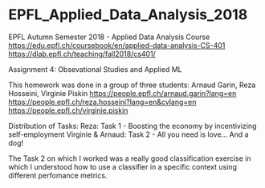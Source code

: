 # EPFL_Applied_Data_Analysis_2018

EPFL Autumn Semester 2018 - Applied Data Analysis Course
https://edu.epfl.ch/coursebook/en/applied-data-analysis-CS-401
https://dlab.epfl.ch/teaching/fall2018/cs401/

Assignment 4: Obsevational Studies and Applied ML 

This homework was done in a group of three students: Arnaud Garin, Reza Hosseini, Virginie Piskin
https://people.epfl.ch/arnaud.garin?lang=en
https://people.epfl.ch/reza.hosseini?lang=en&cvlang=en
https://people.epfl.ch/virginie.piskin

Distribution of Tasks:
Reza: Task 1 - Boosting the economy by incentivizing self-employment 
Virginie & Arnaud: Task 2 - All you need is love… And a dog!

The Task 2 on which I worked was a really good classification exercise in which I understood how to use a classifier in a specific context using different perfomance metrics.
